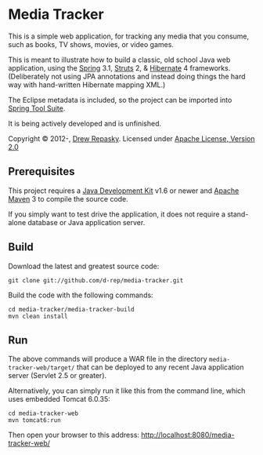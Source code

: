 # Media Tracker

This is a simple web application, for tracking any media that you consume, such as books, TV shows, movies, or video games.

This is meant to illustrate how to build a classic, old school Java web application, using the [Spring] 3.1, [Struts] 2, & [Hibernate] 4 frameworks.  (Deliberately not using JPA annotations and instead doing things the hard way with hand-written Hibernate mapping XML.)

The Eclipse metadata is included, so the project can be imported into [Spring Tool Suite].

It is being actively developed and is unfinished.

Copyright &copy; 2012-, [Drew Repasky].  Licensed under [Apache License, Version 2.0]

## Prerequisites
This project requires a [Java Development Kit] v1.6 or newer and [Apache Maven] 3 to compile the source code.

If you simply want to test drive the application, it does not require a stand-alone database or Java application server.  

## Build
Download the latest and greatest source code:

    git clone git://github.com/d-rep/media-tracker.git

Build the code with the following commands:

    cd media-tracker/media-tracker-build
    mvn clean install

## Run
The above commands will produce a WAR file in the directory `media-tracker-web/target/` that can be deployed to any recent Java application server (Servlet 2.5 or greater).

Alternatively, you can simply run it like this from the command line, which uses embedded Tomcat 6.0.35:

    cd media-tracker-web
    mvn tomcat6:run

Then open your browser to this address: [http://localhost:8080/media-tracker-web/](http://localhost:8080/media-tracker-web/)

[Drew Repasky]: http://twitter.com/drewrepasky
[Apache License, Version 2.0]: http://www.apache.org/licenses/LICENSE-2.0.html
[Java Development Kit]: http://www.oracle.com/technetwork/java/javase/downloads/index.html
[Apache Maven]: http://maven.apache.org/download.html
[Spring Tool Suite]: http://www.springsource.org/downloads/sts-ggts
[Spring]: http://static.springsource.org/spring/docs/3.1.x/spring-framework-reference/html/
[Struts]: http://struts.apache.org/2.3.4.1/docs/home.html
[Hibernate]: http://www.hibernate.org/docs

